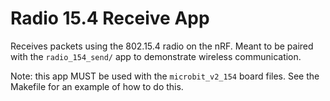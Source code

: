 Radio 15.4 Receive App
======================

Receives packets using the 802.15.4 radio on the nRF. Meant to be paired with the
`radio_154_send/` app to demonstrate wireless communication.

Note: this app MUST be used with the `microbit_v2_154` board files. See the
Makefile for an example of how to do this.

